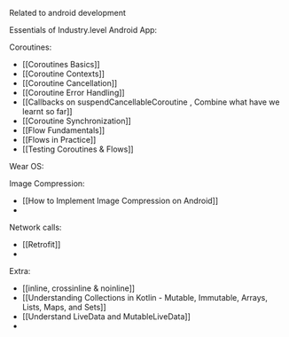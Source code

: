 Related to android development

Essentials of Industry.level Android App:


Coroutines:
- [[Coroutines Basics]]
- [[Coroutine Contexts]]
- [[Coroutine Cancellation]]
- [[Coroutine Error Handling]]
- [[Callbacks on suspendCancellableCoroutine , Combine what have we learnt so far]]
- [[Coroutine Synchronization]]
- [[Flow Fundamentals]]
- [[Flows in Practice]]
- [[Testing Coroutines & Flows]]


Wear OS:


Image Compression:
- [[How to Implement Image Compression on Android]]
- 

Network calls:
- [[Retrofit]]
- 

Extra:
- [[inline, crossinline & noinline]]
- [[Understanding Collections in Kotlin - Mutable, Immutable, Arrays, Lists, Maps, and Sets]]
- [[Understand LiveData and MutableLiveData]]
- 
